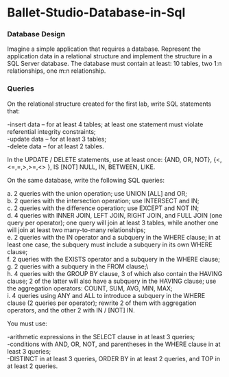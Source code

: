 # Ballet-Studio-Database-in-Sql

### Database Design

Imagine a simple application that requires a database. Represent the application data in a relational structure and implement the structure in a SQL Server database. The database must contain at least: 10 tables, two 1:n relationships, one m:n relationship.

### Queries

On the relational structure created for the first lab, write SQL statements that:

-insert data – for at least 4 tables; at least one statement must violate referential integrity constraints;\
-update data – for at least 3 tables;\
-delete data – for at least 2 tables.

In the UPDATE / DELETE statements, use at least once: {AND, OR, NOT},  {<,<=,=,>,>=,<> }, IS [NOT] NULL, IN, BETWEEN, LIKE.

On the same database, write the following SQL queries:

a. 2 queries with the union operation; use UNION [ALL] and OR;\
b. 2 queries with the intersection operation; use INTERSECT and IN;\
c. 2 queries with the difference operation; use EXCEPT and NOT IN;\
d. 4 queries with INNER JOIN, LEFT JOIN, RIGHT JOIN, and FULL JOIN (one query per operator); one query will join at least 3 tables, while another one will join at least two many-to-many relationships;\
e. 2 queries with the IN operator and a subquery in the WHERE clause; in at least one case, the subquery must include a subquery in its own WHERE clause;\
f. 2 queries with the EXISTS operator and a subquery in the WHERE clause;\
g. 2 queries with a subquery in the FROM clause;\                         
h. 4 queries with the GROUP BY clause, 3 of which also contain the HAVING clause; 2 of the latter will also have a subquery in the HAVING clause; use the aggregation operators: COUNT, SUM, AVG, MIN, MAX;\
i. 4 queries using ANY and ALL to introduce a subquery in the WHERE clause (2 queries per operator); rewrite 2 of them with aggregation operators, and the other 2 with IN / [NOT] IN.

You must use:

-arithmetic expressions in the SELECT clause in at least 3 queries;\
-conditions with AND, OR, NOT, and parentheses in the WHERE clause in at least 3 queries;\
-DISTINCT in at least 3 queries, ORDER BY in at least 2 queries, and TOP in at least 2 queries.
